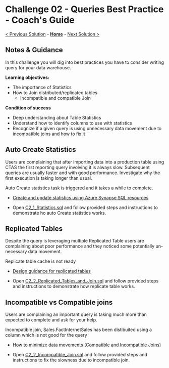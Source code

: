 # Challenge 02 - Queries Best Practice - Coach's Guide 

[< Previous Solution](./Solution-01.md) - **[Home](./README.md)** - [Next Solution >](./Solution-03.md)

## Notes & Guidance

In this challenge you will dig into best practices you have to consider writing query for your data warehouse.

**Learning objectives:**
- The importance of Statistics
- How to Join distributed/replicated tables
  - Incompatible and compatible Join

**Condition of success**
- Deep understanding about Table Statistics
- Understand how to identify columns to use with statistics
- Recognize if a given query is using unnecessary data movement due to incompatible joins and how to fix it 


## Auto Create Statistics

Users are complaining that after importing data into a production table using CTAS the first reporting query involving it is always slow. Subsequent queries are usually faster and with good performance.
Investigate why the first execution is taking longer than usual.

Auto Create statistics task is triggered and it takes a while to complete.

- [Create and update statistics using Azure Synapse SQL resources](https://docs.microsoft.com/en-us/azure/synapse-analytics/sql/develop-tables-statistics)

- Open [C2_1_Statistics.sql](./Solutions/Challenge02/C2_1_Statistics.sql) and follow provided steps and instructions to demonstrate ho auto Create statistics works. 


## Replicated Tables

Despite the query is leveraging multiple Replicated Table users are complaining about poor performance and they noticed some potentially un-necessary data movement. 

Replicate table cache is not ready

- [Design guidance for replicated tables](https://docs.microsoft.com/en-us/azure/synapse-analytics/sql-data-warehouse/design-guidance-for-replicated-tables)

- Open [C2_2_Replicated_Tables_and_Join.sql](./Solutions/Challenge02/C2_2_Replicated_Tables_and_Join.sql) and follow provided steps and instructions to demonstrate how replicate table works. 
 

## Incompatible vs Compatible joins

Users are complaining an important query is taking much more than expected to complete and ask for your help. 

Incompatible join, Sales.FactInternetSales has been distibuited using a column which is not good for the query

- [How to minimize data movements (Compatible and Incompatible Joins)](https://techcommunity.microsoft.com/t5/azure-synapse-analytics-blog/how-to-minimize-data-movements-compatible-and-incompatible-joins/ba-p/1807104)

- Open [C2_2_Incompatible_Join.sql](./Solutions/Challenge02/C2_3_Incompatible_Join.sql) and follow provided steps and instructions to fix the slowness due to incompatible join. 
 
